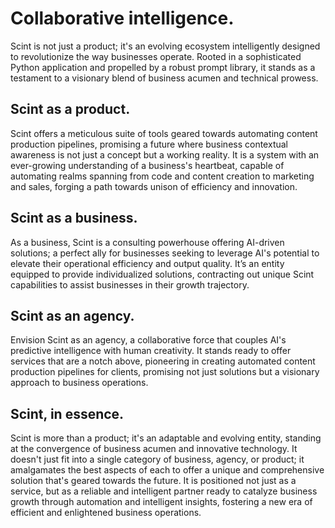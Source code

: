 # Collaborative intelligence.

Scint is not just a product; it's an evolving ecosystem intelligently designed to revolutionize the way businesses operate. Rooted in a sophisticated Python application and propelled by a robust prompt library, it stands as a testament to a visionary blend of business acumen and technical prowess.

## Scint as a product.

Scint offers a meticulous suite of tools geared towards automating content production pipelines, promising a future where business contextual awareness is not just a concept but a working reality. It is a system with an ever-growing understanding of a business's heartbeat, capable of automating realms spanning from code and content creation to marketing and sales, forging a path towards unison of efficiency and innovation.

## Scint as a business.

As a business, Scint is a consulting powerhouse offering AI-driven solutions; a perfect ally for businesses seeking to leverage AI's potential to elevate their operational efficiency and output quality. It’s an entity equipped to provide individualized solutions, contracting out unique Scint capabilities to assist businesses in their growth trajectory.

## Scint as an agency.

Envision Scint as an agency, a collaborative force that couples AI's predictive intelligence with human creativity. It stands ready to offer services that are a notch above, pioneering in creating automated content production pipelines for clients, promising not just solutions but a visionary approach to business operations.

## Scint, in essence.

Scint is more than a product; it's an adaptable and evolving entity, standing at the convergence of business acumen and innovative technology. It doesn't just fit into a single category of business, agency, or product; it amalgamates the best aspects of each to offer a unique and comprehensive solution that's geared towards the future. It is positioned not just as a service, but as a reliable and intelligent partner ready to catalyze business growth through automation and intelligent insights, fostering a new era of efficient and enlightened business operations.
